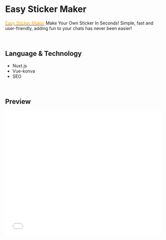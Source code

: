 # Easy Sticker Maker
[<font color="orange">Easy Sticker Maker</font>](https://easystickermaker.com/) Make Your Own Sticker In Seconds!
Simple, fast and user-friendly, adding fun to your chats has never been easier!

&nbsp;

## Language & Technology
- Nuxt.js
- Vue-konva
- SEO

&nbsp;

## Preview
<iframe width="100%" height="400px" src="../../assets/easy-sticker-maker.MP4" frameborder="0" allowfullscreen></iframe>
